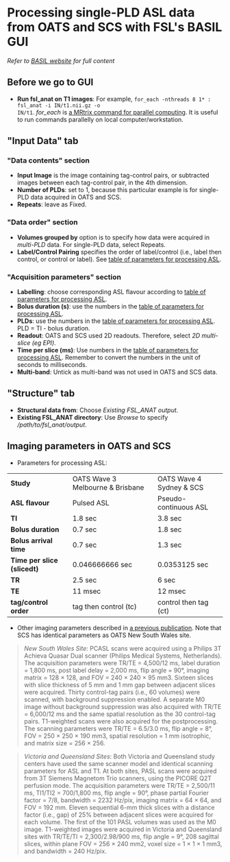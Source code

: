 # Processing single-PLD ASL data from OATS and SCS with FSL's BASIL GUI

*Refer to [BASIL website](https://asl-docs.readthedocs.io/en/latest/#) for full content*

## Before we go to GUI
- **Run fsl_anat on T1 images**: For example, <code>for_each -nthreads 8 1* : fsl_anat -i IN/t1.nii.gz -o IN/t1</code>. *for_each* is [a MRtrix command for parallel computing](https://mrtrix.readthedocs.io/en/latest/tips_and_tricks/batch_processing_with_foreach.html). It is useful to run commands parallelly on local computer/workstation.

## "Input Data" tab

### "Data contents" section
- **Input Image** is the image containing tag-control pairs, or subtracted images between each tag-control pair, in the 4th dimension.
- **Number of PLDs**: set to 1, because this particular example is for single-PLD data acquired in OATS and SCS.
- **Repeats**: leave as Fixed.

### "Data order" section
- **Volumes grouped by** option is to specify how data were acquired in *multi-PLD* data. For single-PLD data, select Repeats.
- **Label/Control Pairing** specifies the order of label/control (i.e., label then control, or control or label). See [table of parameters for processing ASL](#params4procASL).

### "Acquisition parameters" section
- **Labelling**: choose corresponding ASL flavour according to [table of parameters for processing ASL](#params4procASL).
- **Bolus duration (s)**: use the numbers in the [table of parameters for processing ASL](#params4procASL).
- **PLDs**: use the numbers in the [table of parameters for processing ASL](#params4procASL). PLD = TI - bolus duration.
- **Readout**: OATS and SCS used 2D readouts. Therefore, select *2D multi-slice (eg EPI)*.
- **Time per slice (ms)**: Use numbers in the [table of parameters for processing ASL](#params4procASL). Remember to convert the numbers in the unit of seconds to milliseconds.
- **Multi-band**: Untick as multi-band was not used in OATS and SCS data.

## "Structure" tab
- **Structural data from**: Choose *Existing FSL_ANAT output*.
- **Existing FSL_ANAT directory**: Use *Browse* to specify */path/to/fsl_anat/output*.






## Imaging parameters in OATS and SCS

- <a name="params4procASL">Parameters for processing ASL</a>:

|   |   |   |
|---|---|---|
| **Study**                    | OATS Wave 3 Melbourne & Brisbane  | OATS Wave 4 Sydney & SCS |
| **ASL flavour**              | Pulsed ASL                        | Pseudo-continuous ASL |
| **TI**                       | 1.8 sec                           | 3.8 sec |
| **Bolus duration**           | 0.7 sec                           | 1.8 sec |
| **Bolus arrival time**       | 0.7 sec                           | 1.3 sec |
| **Time per slice (slicedt)** | 0.046666666 sec                   | 0.0353125 sec |
| **TR**                       | 2.5 sec                           | 6 sec |
| **TE**                       | 11 msec                           | 12 msec |
| **tag/control order**        | tag then control (tc)             | control then tag (ct) |

- Other imaging parameters described in [a previous publication](https://www.frontiersin.org/articles/10.3389/fnagi.2019.00169/full). Note that SCS has identical parameters as OATS New South Wales site.

> *New South Wales Site*: PCASL scans were acquired using a Philips 3T Achieva Quasar Dual scanner (Philips Medical Systems, Netherlands). The acquisition parameters were TR/TE = 4,500/12 ms, label duration = 1,800 ms, post label delay = 2,000 ms, flip angle = 90°, imaging matrix = 128 × 128, and FOV = 240 × 240 × 95 mm3. Sixteen slices with slice thickness of 5 mm and 1 mm gap between adjacent slices were acquired. Thirty control-tag pairs (i.e., 60 volumes) were scanned, with background suppression enabled. A separate M0 image without background suppression was also acquired with TR/TE = 6,000/12 ms and the same spatial resolution as the 30 control-tag pairs. T1-weighted scans were also acquired for the postprocessing. The scanning parameters were TR/TE = 6.5/3.0 ms, flip angle = 8°, FOV = 250 × 250 × 190 mm3, spatial resolution = 1 mm isotrophic, and matrix size = 256 × 256.

> *Victoria and Queensland Sites*: Both Victoria and Queensland study centers have used the same scanner model and identical scanning parameters for ASL and T1. At both sites, PASL scans were acquired from 3T Siemens Magnetom Trio scanners, using the PICORE Q2T perfusion mode. The acquisition parameters were TR/TE = 2,500/11 ms, TI1/TI2 = 700/1,800 ms, flip angle = 90°, phase partial Fourier factor = 7/8, bandwidth = 2232 Hz/pix, imaging matrix = 64 × 64, and FOV = 192 mm. Eleven sequential 6-mm thick slices with a distance factor (i.e., gap) of 25% between adjacent slices were acquired for each volume. The first of the 101 PASL volumes was used as the M0 image. T1-weighted images were acquired in Victoria and Queensland sites with TR/TE/TI = 2,300/2.98/900 ms, flip angle = 9°, 208 sagittal slices, within plane FOV = 256 × 240 mm2, voxel size = 1 × 1 × 1 mm3, and bandwidth = 240 Hz/pix.